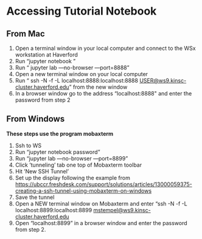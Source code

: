 # Accessing Tutorial Notebook
## From Mac
1. Open a terminal window in your local computer and connect to the WSx workstation at Haverford
2. Run “jupyter notebook <password>”
3. Run “ jupyter lab —no-browser —port=8888”
4. Open a new terminal window on your local computer
5. Run “ ssh -N -f -L localhost:8888:localhost:8888 USER@ws9.kinsc-cluster.haverford.edu” from the new window
6. In a browser window go to the address “localhost:8888" and enter the password from step 2

## From Windows
**These steps use the program mobaxterm**
1. Ssh to WS
2. Run “jupyter notebook password”
3. Run “jupyter lab —no-browser —port=8899”
4. Click ’tunneling’ tab one top of Mobaxterm toolbar
5. Hit ’New SSH Tunnel’
6. Set up the display following the example from https://ubccr.freshdesk.com/support/solutions/articles/13000059375-creating-a-ssh-tunnel-using-mobaxterm-on-windows
7. Save the tunnel
8. Open a NEW terminal window on Mobaxterm and enter “ssh -N -f -L localhost:8899:localhost:8899 mstempel@ws9.kinsc-cluster.haverford.edu
9. Open “localhost:8899” in a browser window and enter the password from step 2.
